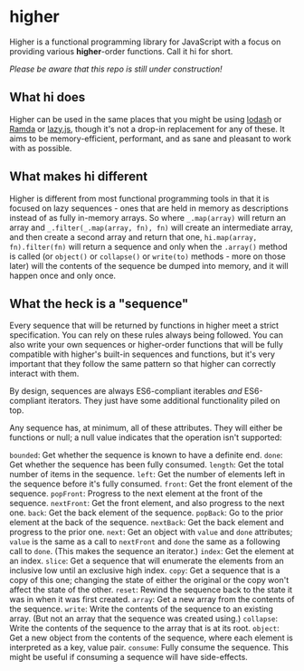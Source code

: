 # higher

Higher is a functional programming library for JavaScript with a focus on providing various **higher**-order functions. Call it hi for short.

_Please be aware that this repo is still under construction!_

## What hi does

Higher can be used in the same places that you might be using [lodash](https://lodash.com/) or [Ramda](http://ramdajs.com/) or [lazy.js](http://danieltao.com/lazy.js/), though it's not a drop-in replacement for any of these. It aims to be memory-efficient, performant, and as sane and pleasant to work with as possible.

## What makes hi different

Higher is different from most functional programming tools in that it is focused on lazy sequences - ones that are held in memory as descriptions instead of as fully in-memory arrays. So where `_.map(array)` will return an array and `_.filter(_.map(array, fn), fn)` will create an intermediate array, and then create a second array and return that one, `hi.map(array, fn).filter(fn)` will return a sequence and only when the `.array()` method is called (or `object()` or `collapse()` or `write(to)` methods - more on those later) will the contents of the sequence be dumped into memory, and it will happen once and only once.

## What the heck is a "sequence"

Every sequence that will be returned by functions in higher meet a strict specification. You can rely on these rules always being followed. You can also write your own sequences or higher-order functions that will be fully compatible with higher's built-in sequences and functions, but it's very important that they follow the same pattern so that higher can correctly interact with them.

By design, sequences are always ES6-compliant iterables _and_ ES6-compliant iterators. They just have some additional functionality piled on top.

Any sequence has, at minimum, all of these attributes. They will either be functions or null; a null value indicates that the operation isn't supported:

`bounded`: Get whether the sequence is known to have a definite end.
`done`: Get whether the sequence has been fully consumed.
`length`: Get the total number of items in the sequence.
`left`: Get the number of elements left in the sequence before it's fully consumed.
`front`: Get the front element of the sequence.
`popFront`: Progress to the next element at the front of the sequence.
`nextFront`: Get the front element, and also progress to the next one.
`back`: Get the back element of the sequence.
`popBack`: Go to the prior element at the back of the sequence.
`nextBack`: Get the back element and progress to the prior one.
`next`: Get an object with `value` and `done` attributes; `value` is the same as a call to `nextFront` and `done` the same as a following call to `done`. (This makes the sequence an iterator.)
`index`: Get the element at an index.
`slice`: Get a sequence that will enumerate the elements from an inclusive low until an exclusive high index.
`copy`: Get a sequence that is a copy of this one; changing the state of either the original or the copy won't affect the state of the other.
`reset`: Rewind the sequence back to the state it was in when it was first created.
`array`: Get a new array from the contents of the sequence.
`write`: Write the contents of the sequence to an existing array. (But not an array that the sequence was created using.)
`collapse`: Write the contents of the sequence to the array that is at its root.
`object`: Get a new object from the contents of the sequence, where each element is interpreted as a key, value pair.
`consume`: Fully consume the sequence. This might be useful if consuming a sequence will have side-effects.
